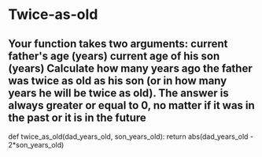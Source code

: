# Twice-as-old
## Your function takes two arguments:  current father's age (years) current age of his son (years) Сalculate how many years ago the father was twice as old as his son (or in how many years he will be twice as old). The answer is always greater or equal to 0, no matter if it was in the past or it is in the future

def twice_as_old(dad_years_old, son_years_old):
    return abs(dad_years_old - 2*son_years_old)

